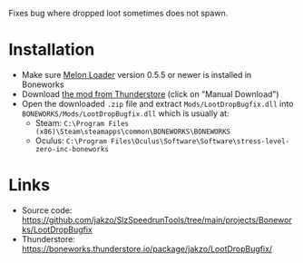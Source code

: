 Fixes bug where dropped loot sometimes does not spawn.

# Installation

- Make sure [Melon Loader](https://melonwiki.xyz/#/?id=what-is-melonloader) version 0.5.5 or newer is installed in Boneworks
- Download [the mod from Thunderstore](https://boneworks.thunderstore.io/package/jakzo/LootDropBugfix/) (click on "Manual Download")
- Open the downloaded `.zip` file and extract `Mods/LootDropBugfix.dll` into `BONEWORKS/Mods/LootDropBugfix.dll` which is usually at:
  - Steam: `C:\Program Files (x86)\Steam\steamapps\common\BONEWORKS\BONEWORKS`
  - Oculus: `C:\Program Files\Oculus\Software\Software\stress-level-zero-inc-boneworks`

# Links

- Source code: https://github.com/jakzo/SlzSpeedrunTools/tree/main/projects/Boneworks/LootDropBugfix
- Thunderstore: https://boneworks.thunderstore.io/package/jakzo/LootDropBugfix/
